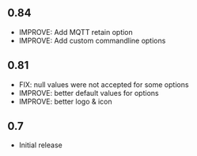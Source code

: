 <!-- https://developers.home-assistant.io/docs/add-ons/presentation#keeping-a-changelog -->

## 0.84

- IMPROVE: Add MQTT retain option
- IMPROVE: Add custom commandline options

## 0.81

- FIX: null values were not accepted for some options
- IMPROVE: better default values for options
- IMPROVE: better logo & icon

## 0.7

- Initial release
